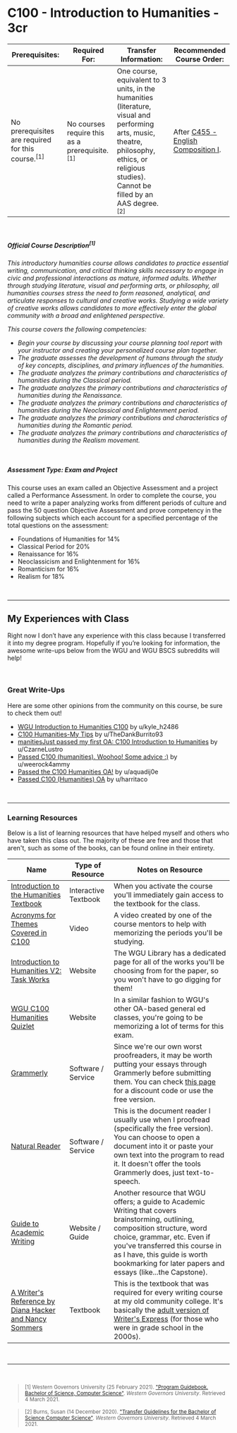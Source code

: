 # C100 - Introduction to Humanities - 3cr
| Prerequisites: | Required For: | Transfer Information: | Recommended Course Order: |
| -------------------- | ------------------- | ----------------- | ----------------- |
| No prerequisites are required for this course.<sup>[1]</sup> | No courses require this as a prerequisite.<sup>[1]</sup> | One course, equivalent to 3 units, in the humanities (literature, visual and performing arts, music, theatre, philosophy, ethics, or religious studies). Cannot be filled by an AAS degree.<sup>[2]</sup> | After [C455 - English Composition I](C455.md). |

<br />

##### Official Course Description<sup>[1]</sup>
*This introductory humanities course allows candidates to practice essential writing, communication, and critical thinking skills necessary to engage in civic and professional interactions as mature, informed adults. Whether through studying literature, visual and performing arts, or philosophy, all humanities courses stress the need to form reasoned, analytical, and articulate responses to cultural and creative works. Studying a wide variety of creative works allows candidates to more effectively enter the global community with a broad and enlightened perspective.*

*This course covers the following competencies:*
- *Begin your course by discussing your course planning tool report with your instructor and creating your personalized course plan together.*
- *The graduate assesses the development of humans through the study of key concepts, disciplines, and primary influences of the humanities.*
- *The graduate analyzes the primary contributions and characteristics of humanities during the Classical period.*
- *The graduate analyzes the primary contributions and characteristics of humanities during the Renaissance.*
- *The graduate analyzes the primary contributions and characteristics of humanities during the Neoclassical and Enlightenment period.*
- *The graduate analyzes the primary contributions and characteristics of humanities during the Romantic period.*
- *The graduate analyzes the primary contributions and characteristics of humanities during the Realism movement.*

<br />

##### Assessment Type: Exam and Project
This course uses an exam called an Objective Assessment and a project called a Performance Assessment. In order to complete the course, you need to write a paper analyzing works from different periods of culture and pass the 50 question Objective Assessment and prove competency in the following subjects which each account for a specified percentage of the total questions on the assessment:
- Foundations of Humanities for 14%
- Classical Period for 20%
- Renaissance for 16%
- Neoclassicism and Enlightenment for 16%
- Romanticism for 16%
- Realism for 18%


<br />

----


## My Experiences with Class
Right now I don’t have any experience with this class because I transferred it into my degree program. Hopefully if you’re looking for information, the awesome write-ups below from the WGU and WGU BSCS subreddits will help!


<br />

### Great Write-Ups
Here are some other opinions from the community on this course, be sure to check them out!

-  [WGU Introduction to Humanities C100](https://www.reddit.com/r/WGU/comments/bd548f/wgu_introduction_to_humanities_c100/) by u/kyle_h2486 
-  [C100 Humanities-My Tips](https://www.reddit.com/r/WGU/comments/l23j5w/c100_humanitiesmy_tips/) by u/TheDankBurrito93 
-  [manitiesJust passed my first OA: C100 Introduction to Humanities](https://www.reddit.com/r/WGU/comments/coddth/just_passed_my_first_oa_c100_introduction_to/) by u/CzarneLustro 
-  [Passed C100 (humanities). Woohoo! Some advice :)](https://www.reddit.com/r/WGU/comments/710exh/passed_c100_humanities_woohoo_some_advice/) by u/weerock4ammy 
-  [Passed the C100 Humanities OA!](https://www.reddit.com/r/WGU/comments/j7lj92/passed_the_c100_humanities_oa/) by u/aquadij0e 
-  [Passed C100 (Humanities) OA](https://www.reddit.com/r/WGU/comments/b5k6nj/passed_c100_humanities_oa/) by u/harritaco 



<br />



----

### Learning Resources
Below is a list of learning resources that have helped myself and others who have taken this class out. The majority of these are free and those that aren't, such as some of the books, can be found online in their entirety.

| Name | Type of Resource | Notes on Resource |
| ---- |  ----------------- | ----------------- |
| [Introduction to the Humanities Textbook](https://wgu.mindedgeonline.com) | Interactive Textbook | When you activate the course you'll immediately gain access to the textbook for the class. | 
| [Acronyms for Themes Covered in C100](https://www.youtube.com/watch?v=ZUsjP1dufR8&feature=youtu.be) | Video | A video created by one of the course mentors to help with memorizing the periods you'll be studying. | 
| [Introduction to Humanities V2: Task Works](https://wgu.libguides.com/humanitiesv2) | Website | The WGU Library has a dedicated page for all of the works you'll be choosing from for the paper, so you won't have to go digging for them! | 
| [WGU C100 Humanities Quizlet](https://quizlet.com/331682903/wgu-c100-humanities-flash-cards/) | Website | In a similar fashion to WGU's other OA-based general ed classes, you're going to be memorizing a lot of terms for this exam. | 
| [Grammerly](https://www.grammarly.com/) | Software / Service | Since we're our own worst proofreaders, it may be worth putting your essays through Grammerly before submitting them. You can check [this page](https://cm.wgu.edu/t5/Writing-Center-Knowledge-Base/Need-Writing-Support-gt-START-HERE-lt/ta-p/25830) for a discount code or use the free version. | 
| [Natural Reader](https://www.naturalreaders.com/) | Software / Service | This is the document reader I usually use when I proofread (specifically the free version). You can choose to open a document into it or paste your own text into the program to read it. It doesn't offer the tools Grammerly does, just text-to-speech. | 
| [Guide to Academic Writing](https://wgu.mindedgeonline.com/index.php) | Website / Guide | Another resource that WGU offers; a guide to Academic Writing that covers brainstorming, outlining, composition structure, word choice, grammar, etc. Even if you've transferred this course in as I have, this guide is worth bookmarking for later papers and essays (like...the Capstone).  | 
| [A Writer's Reference by Diana Hacker and Nancy Sommers](https://www.macmillanlearning.com/college/us/product/A-Writers-Reference/p/1319169406) | Textbook | This is the textbook that was required for every writing course at my old community college. It's basically the [adult version of Writer's Express](https://images.app.goo.gl/cyVSDSRbJEbocTBj9) (for those who were in grade school in the 2000s). |


<br />

----
 
<br />

> <sub>[1] Western Governors University (25 February 2021). ["Program Guidebook. Bachelor of Science, Computer Science"](https://www.wgu.edu/content/dam/western-governors/documents/programguides/2017-guides/it/BSCS.pdf). *Western Governors University*. Retrieved 4 March 2021.</sub>

> <sub>[2] Burns, Susan (14 December 2020). ["Transfer Guidelines for the Bachelor of Science Computer Science"](https://partners.wgu.edu/Pages/BSCS.aspx). *Western Governors University*. Retrieved 4 March 2021.</sub>
